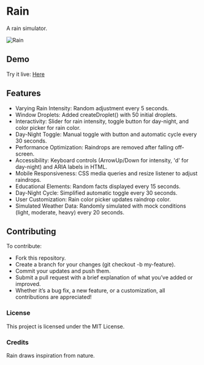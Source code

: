 # Rain
A rain simulator.

![Rain](https://github.com/user-attachments/assets/c61d0c4a-32bf-4cfd-a9a1-8e0121389be4)

## Demo
Try it live: [Here](https://edisedis777.github.io/Rain/)

## Features

- Varying Rain Intensity: Random adjustment every 5 seconds.
- Window Droplets: Added createDroplet() with 50 initial droplets.
- Interactivity: Slider for rain intensity, toggle button for day-night, and color picker for rain color.
- Day-Night Toggle: Manual toggle with button and automatic cycle every 30 seconds.
- Performance Optimization: Raindrops are removed after falling off-screen.
- Accessibility: Keyboard controls (ArrowUp/Down for intensity, 'd' for day-night) and ARIA labels in HTML.
- Mobile Responsiveness: CSS media queries and resize listener to adjust raindrops.
- Educational Elements: Random facts displayed every 15 seconds.
- Day-Night Cycle: Simplified automatic toggle every 30 seconds.
- User Customization: Rain color picker updates raindrop color.
- Simulated Weather Data: Randomly simulated with mock conditions (light, moderate, heavy) every 20 seconds.

## Contributing
To contribute:

- Fork this repository.
- Create a branch for your changes (git checkout -b my-feature).
- Commit your updates and push them.
- Submit a pull request with a brief explanation of what you’ve added or improved.
- Whether it’s a bug fix, a new feature, or a customization, all contributions are appreciated!

### License
This project is licensed under the MIT License.

### Credits
Rain draws inspiration from nature.
